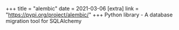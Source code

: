 +++
title = "alembic"
date = 2021-03-06
[extra]
link = "https://pypi.org/project/alembic/"
+++
Python library - A database migration tool for SQLAlchemy

